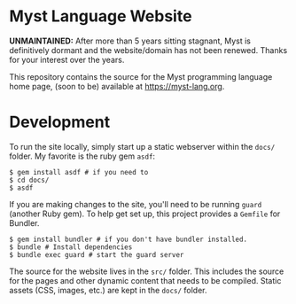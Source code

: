 # Myst Language Website

**UNMAINTAINED:** After more than 5 years sitting stagnant, Myst is definitively dormant and the website/domain has not been renewed. Thanks for your interest over the years.

This repository contains the source for the Myst programming language home page, (soon to be) available at https://myst-lang.org.


# Development

To run the site locally, simply start up a static webserver within the `docs/` folder. My favorite is the ruby gem `asdf`:

```shell
$ gem install asdf # if you need to
$ cd docs/
$ asdf
```

If you are making changes to the site, you'll need to be running `guard` (another Ruby gem). To help get set up, this project provides a `Gemfile` for Bundler.

```shell
$ gem install bundler # if you don't have bundler installed.
$ bundle # Install dependencies
$ bundle exec guard # start the guard server
```

The source for the website lives in the `src/` folder. This includes the source for the pages and other dynamic content that needs to be compiled. Static assets (CSS, images, etc.) are kept in the `docs/` folder.
